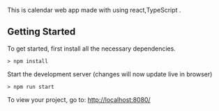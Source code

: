 This is calendar web app made with using react,TypeScript .
## Getting Started

To get started, first install all the necessary dependencies.
```
> npm install
```

Start the development server (changes will now update live in browser)
```
> npm run start
```

To view your project, go to: [http://localhost:8080/](http://localhost:8080/)
